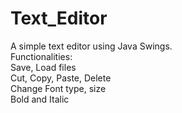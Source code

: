# Text_Editor
A simple text editor using Java Swings.\
Functionalities:\
Save, Load files\
Cut, Copy, Paste, Delete\
Change Font type, size\
Bold and Italic

